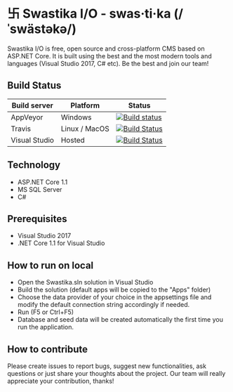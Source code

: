 # 卐 Swastika I/O - swas·ti·ka (/ˈswästəkə/)
Swastika I/O is free, open source and cross-platform CMS based on ASP.NET Core. It is built using the best and the most modern tools and languages (Visual Studio 2017, C# etc). Be the best and join our team!

## Build Status
| Build server| Platform       | Status      |
|-------------|----------------|-------------|
| AppVeyor    | Windows        |[![Build status](https://ci.appveyor.com/api/projects/status/dup0f5a09j58ud8s?svg=true)](https://ci.appveyor.com/project/Smilefounder/swastika-core) |
|Travis       | Linux / MacOS  |[![Build Status](https://travis-ci.org/simplcommerce/SimplCommerce.svg?branch=master)](https://travis-ci.org/Swastika-IO/Swastika-Core) |
|Visual Studio       | Hosted  |[![Build Status](https://swastika-io.visualstudio.com/_apis/public/build/definitions/67a4dc0a-8e40-4fd9-af40-5c8cc4a0751e/4/badge)](https://swastika-io.visualstudio.com/Swastika-IO/) |


## Technology
- ASP.NET Core 1.1
- MS SQL Server
- C#

## Prerequisites
- Visual Studio 2017
- .NET Core 1.1 for Visual Studio

## How to run on local
- Open the Swastika.sln solution in Visual Studio
- Build the solution (default apps will be copied to the "Apps" folder)
- Choose the data provider of your choice in the appsettings file and modify the default connection string accordingly if needed.
- Run (F5 or Ctrl+F5)
- Database and seed data will be created automatically the first time you run the application.

## How to contribute
Please create issues to report bugs, suggest new functionalities, ask questions or just share your thoughts about the project. Our team will really appreciate your contribution, thanks!

